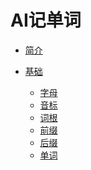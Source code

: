 # AI记单词

* [简介](README.md)

* [基础](/课程/基础/README.md)
  <!-- * [学习路线图](/课程/基础/学习路线图/README.md) -->
  * [字母](/课程/基础/字母/README.md)
  * [音标](/课程/基础/音标/README.md)
  * [词根](/课程/基础/单词/README.md)
  * [前缀](/课程/基础/单词/README.md)
  * [后缀](/课程/基础/单词/README.md)
  * [单词](/课程/基础/单词/README.md)

  <!-- * [听力](/课程/基础/听力/README.md) -->
  <!-- * [语法](/课程/基础/语法/README.md) -->

<!-- 
* [词汇累积计划](/词汇累积计划//README.md)
  * [1000基础英语单词](/词汇累积计划/1000基础英语单词/README.md)
  * [2000核心英语单词](/词汇累积计划/2000核心英语单词/README.md)
  * [4000基本英语单词](/词汇累积计划/4000基本英语单词/README.md)

* [新概念英语](/词汇累积计划/新概念英语/README.md)
  * [新概念英语第一册](/词汇累积计划/新概念英语/新概念英语第一册README.md)
  * [新概念英语第二册](/词汇累积计划/新概念英语/新概念英语第二册/README.md)
  * [新概念英语第三册](/词汇累积计划/新概念英语/新概念英语第三册/README.md)
  * [新概念英语第四册](/词汇累积计划/新概念英语/新概念英语第四册/README.md) -->

